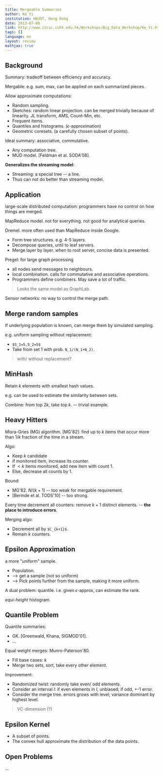 ```yaml
---
title: Mergeable Summaries
author: Ke Yi
institution: HKUST, Hong Kong
date: 2013-07-08
link: http://www.itcsc.cuhk.edu.hk/Workshops/Big_Data_Workshop/Ke_Yi.html
tags: []
language: en
layout: review
mathjax: true
---
```


## Background

Summary: tradeoff between efficiency and accuracy.

Mergable: e.g. sum, max, can be applied on each summarized pieces.

Allow approximate computations:

   * Random sampling. 
   * Sketches: random linear projection.
   can be merged trivially because of linearity.
   JL transform, AMS, Count-Min, etc.
   * Frequent items.
   * Quantiles and histograms. ($\epsilon$-approximation)
   * Geometric coresets.
   (a carefully chosen subset of points). 

Ideal summary: associative, commutative.

   * Any computation tree.
   * MUD model. [Feldman et al. SODA'08].

**Generalizes the streaming model**:

   * Streaming: a special tree -- a line.
   * Thus can not do better than streaming model.

## Application

large-scale distributed computation:
programmers have no control on how things are merged.

MapReduce model.
not for everything.
not good for analytical queries.

Dremel. 
more often used than MapReduce inside Google.

   * Form tree structures. e.g. 4-5 layers.
   * Decompose queries, until to leaf servers. 
   * Merge layer by layer. 
   when to root server, concise data is presented.

Pregel: for large graph processing

   * all nodes send messages to neighbours. 
   * local combination. 
   calls for commutative and associative operations.
   * Programmers define combiners.
   May save a lot of traffic.

> Looks the same model as GraphLab.

Sensor networks:
no way to control the merge path.

## Merge random samples

If underlying population is known, can merge them by simulated sampling.

e.g. uniform sampling without replacement:

   * `$S_1=5,S_2=5$`
   * Take from set 1 with prob. `N_1/(N_1+N_2)`.

> with/ without replacement?

## MinHash

Retain $k$ elements with smallest hash values.

e.g. can be used to estimate the similarity between sets.

Combine: from top $2k$, take top $k$. -- trivial example.

## Heavy Hitters

Misra-Gries (MG) algorithm. [MG'82]:
find up to $k$ items that occur more than $1/k$ fraction of the time in a stream.

Algo:

   * Keep $k$ candidate
   * if monitored item, increase its counter.
   * If $<k$ items monitored, add new item with count 1.
   * Else, decrease all counts by 1.

Bound:

   * MG'82. $N/(k+1)$ -- too weak for mergable requirement.
   * [Berinde et al. TODS'10] -- too strong.

Every time decrement all counters:
remove $k+1$ distinct elements.
-- **the place to introduce errors**.

Merging algo:

   * Decrement all by `$C_{k+1}$`.
   * Remain $k$ counters.

## Epsilon Approximation

a more "uniform" sample.

   * Population.
   * --> get a sample (not so uniform)
   * --> Pick points further from the sample, making it more uniform.

A dual problem: quantile. 
i.e. given $\epsilon$-approx, can estimate the rank.

*equi-height* histogram.

## Quantile Problem

Quantile summaries:

   * GK. [Greenwald, Khana, SIGMOD'01].
   * ...

Equal weight merges: Munro-Paterson'80. 

   * Fill base cases: $k$
   * Merge two sets, sort, take every other element.

Improvement:

   * Randomized twist: randomly take even/ odd elements.
   * Consider an interval $I$:
   if even elements in $I$, unbiased; 
   if odd, +-1 error.
   * Consider the merge tree. 
   errors grows with level; 
   variance dominant by highest level.

> VC-dimension (?)

## Epsilon Kernel

   * A subset of points.
   * The convex hull approximate the distribution of the data points.

## Open Problems

...


